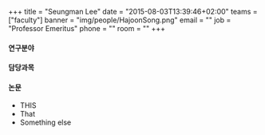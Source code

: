 +++
title = "Seungman Lee"
date = "2015-08-03T13:39:46+02:00"
teams = ["faculty"]
banner = "img/people/HajoonSong.png"
email = ""
job = "Professor Emeritus"
phone = ""
room = ""
+++

#### 연구분야

#### 담당과목

#### 논문
+ THIS
+ That
+ Something else


